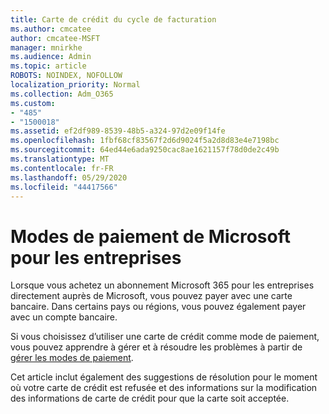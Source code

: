 ```yaml
---
title: Carte de crédit du cycle de facturation
ms.author: cmcatee
author: cmcatee-MSFT
manager: mnirkhe
ms.audience: Admin
ms.topic: article
ROBOTS: NOINDEX, NOFOLLOW
localization_priority: Normal
ms.collection: Adm_O365
ms.custom:
- "485"
- "1500018"
ms.assetid: ef2df989-8539-48b5-a324-97d2e09f14fe
ms.openlocfilehash: 1fbf68cf83567f2d6d9024f5a2d8d83e4e7198bc
ms.sourcegitcommit: 64ed44e6ada9250cac8ae1621157f78d0de2c49b
ms.translationtype: MT
ms.contentlocale: fr-FR
ms.lasthandoff: 05/29/2020
ms.locfileid: "44417566"
---
```

# <a name="payment-methods-for-microsoft-for-business"></a>Modes de paiement de Microsoft pour les entreprises

Lorsque vous achetez un abonnement Microsoft 365 pour les entreprises directement auprès de Microsoft, vous pouvez payer avec une carte bancaire. Dans certains pays ou régions, vous pouvez également payer avec un compte bancaire.
  
Si vous choisissez d’utiliser une carte de crédit comme mode de paiement, vous pouvez apprendre à gérer et à résoudre les problèmes à partir de [gérer les modes de paiement](https://docs.microsoft.com/microsoft-365/commerce/billing-and-payments/manage-payment-methods).
  
Cet article inclut également des suggestions de résolution pour le moment où votre carte de crédit est refusée et des informations sur la modification des informations de carte de crédit pour que la carte soit acceptée.